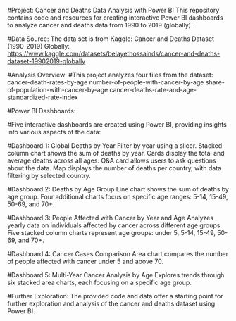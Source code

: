 #Project: Cancer and Deaths Data Analysis with Power BI
This repository contains code and resources for creating interactive Power BI dashboards to analyze cancer and deaths data from 1990 to 2019 (globally).

#Data Source:
The data set is from Kaggle: Cancer and Deaths Dataset (1990-2019) Globally: https://www.kaggle.com/datasets/belayethossainds/cancer-and-deaths-dataset-19902019-globally

#Analysis Overview:
#This project analyzes four files from the dataset:
cancer-death-rates-by-age
number-of-people-with-cancer-by-age
share-of-population-with-cancer-by-age
cancer-deaths-rate-and-age-standardized-rate-index

#Power BI Dashboards:

#Five interactive dashboards are created using Power BI, providing insights into various aspects of the data:

#Dashboard 1: Global Deaths by Year
Filter by year using a slicer.
Stacked column chart shows the sum of deaths by year.
Cards display the total and average deaths across all ages.
Q&A card allows users to ask questions about the data.
Map displays the number of deaths per country, with data filtering by selected country.

#Dashboard 2: Deaths by Age Group
Line chart shows the sum of deaths by age group.
Four additional charts focus on specific age ranges: 5-14, 15-49, 50-69, and 70+.

#Dashboard 3: People Affected with Cancer by Year and Age
Analyzes yearly data on individuals affected by cancer across different age groups.
Five stacked column charts represent age groups: under 5, 5-14, 15-49, 50-69, and 70+.

#Dashboard 4: Cancer Cases Comparison
Area chart compares the number of people affected with cancer under 5 and above 70.

#Dashboard 5: Multi-Year Cancer Analysis by Age
Explores trends through six stacked area charts, each focusing on a specific age group.

#Further Exploration:
The provided code and data offer a starting point for further exploration and analysis of the cancer and deaths dataset using Power BI.
